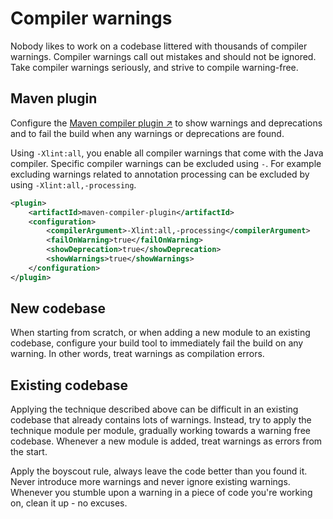# Compiler warnings

Nobody likes to work on a codebase littered with thousands of compiler warnings.
Compiler warnings call out mistakes and should not be ignored.
Take compiler warnings seriously, and strive to compile warning-free.

## Maven plugin

Configure the [Maven compiler plugin ↗](https://maven.apache.org/plugins/maven-compiler-plugin) to show warnings and deprecations and to fail the build when any warnings or deprecations are found.

Using `-Xlint:all`, you enable all compiler warnings that come with the Java compiler.
Specific compiler warnings can be excluded using `-`.
For example excluding warnings related to annotation processing can be excluded by using `-Xlint:all,-processing`.

``` xml linenums="1"
<plugin>
    <artifactId>maven-compiler-plugin</artifactId>
    <configuration>
        <compilerArgument>-Xlint:all,-processing</compilerArgument>
        <failOnWarning>true</failOnWarning>
        <showDeprecation>true</showDeprecation>
        <showWarnings>true</showWarnings>
    </configuration>
</plugin>
```

## New codebase

When starting from scratch, or when adding a new module to an existing codebase, configure your build tool to immediately fail the build on any warning.
In other words, treat warnings as compilation errors.

## Existing codebase

Applying the technique described above can be difficult in an existing codebase that already contains lots of warnings.
Instead, try to apply the technique module per module, gradually working towards a warning free codebase.
Whenever a new module is added, treat warnings as errors from the start.

Apply the boyscout rule, always leave the code better than you found it.
Never introduce more warnings and never ignore existing warnings. 
Whenever you stumble upon a warning in a piece of code you're working on, clean it up - no excuses.

